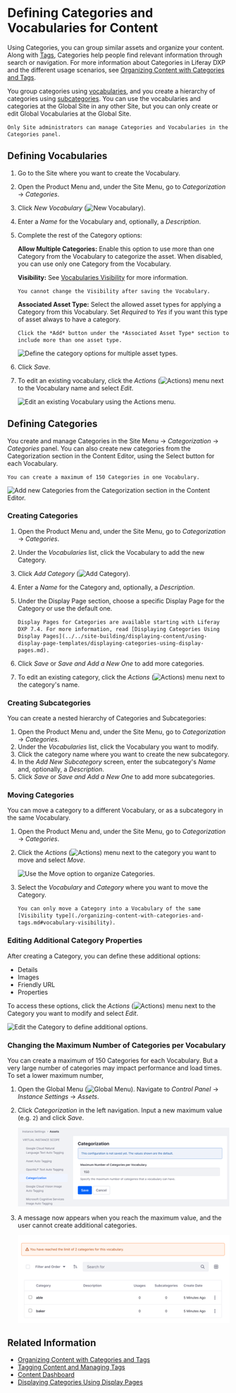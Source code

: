 # Defining Categories and Vocabularies for Content

Using Categories, you can group similar assets and organize your content. Along with [Tags](./tagging-content-and-managing-tags.md), Categories help people find relevant information through search or navigation. For more information about Categories in Liferay DXP and the different usage scenarios, see [Organizing Content with Categories and Tags](organizing-content-with-categories-and-tags.md).

You group categories using [vocabularies](#defining-vocabularies), and you create a hierarchy of categories using [subcategories](#creating-subcategories). You can use the vocabularies and categories at the Global Site in any other Site, but you can only create or edit Global Vocabularies at the Global Site.

```{note}
Only Site administrators can manage Categories and Vocabularies in the Categories panel.
```

## Defining Vocabularies

1. Go to the Site where you want to create the Vocabulary.
1. Open the Product Menu and, under the Site Menu, go to *Categorization* &rarr; *Categories*.
1. Click *New Vocabulary* (![New Vocabulary](../../images/icon-plus.png)).
1. Enter a *Name* for the Vocabulary and, optionally, a *Description*.
1. Complete the rest of the Category options:

   **Allow Multiple Categories:** Enable this option to use more than one Category from the Vocabulary to categorize the asset. When disabled, you can use only one Category from the Vocabulary.

   **Visibility:** See [Vocabularies Visibility](./organizing-content-with-categories-and-tags.md#vocabulary-visibility) for more information.

   ```{important}
   You cannot change the Visibility after saving the Vocabulary.
   ```

   **Associated Asset Type:** Select the allowed asset types for applying a Category from this Vocabulary. Set *Required* to *Yes* if you want this type of asset always to have a category.

   ```{tip}
   Click the *Add* button under the *Associated Asset Type* section to include more than one asset type.
   ```

   ![Define the category options for multiple asset types.](./defining-categories-and-vocabularies-for-content/images/02.png)

1. Click *Save*.
1. To edit an existing vocabulary, click the *Actions* (![Actions](../../images/icon-actions.png)) menu next to the Vocabulary name and select *Edit*.

    ![Edit an existing Vocabulary using the Actions menu.](./defining-categories-and-vocabularies-for-content/images/08.png)

## Defining Categories

You create and manage Categories in the Site Menu &rarr; *Categorization* &rarr; *Categories* panel. You can also create new categories from the Categorization section in the Content Editor, using the Select button for each Vocabulary.

```{important}
You can create a maximum of 150 Categories in one Vocabulary.
```

![Add new Categories from the Categorization section in the Content Editor.](./defining-categories-and-vocabularies-for-content/images/04.png)

### Creating Categories

1. Open the Product Menu and, under the Site Menu, go to *Categorization* &rarr; *Categories*.
1. Under the *Vocabularies* list, click the Vocabulary to add the new Category.
1. Click *Add Category* (![Add Category](../../images/icon-add.png)).
1. Enter a *Name* for the Category and, optionally, a *Description*.
1. Under the Display Page section, choose a specific Display Page for the Category or use the default one.

   ```{note}
   Display Pages for Categories are available starting with Liferay DXP 7.4. For more information, read [Displaying Categories Using Display Pages](../../site-building/displaying-content/using-display-page-templates/displaying-categories-using-display-pages.md).
   ```

1. Click *Save* or *Save and Add a New One* to add more categories.
1. To edit an existing category, click the *Actions* (![Actions](../../images/icon-actions.png)) menu next to the category's name.

### Creating Subcategories

You can create a nested hierarchy of Categories and Subcategories:

1. Open the Product Menu and, under the Site Menu, go to *Categorization* &rarr; *Categories*.
1. Under the *Vocabularies* list, click the Vocabulary you want to modify.
1. Click the category name where you want to create the new subcategory.
1. In the *Add New Subcategory* screen, enter the subcategory's *Name* and, optionally, a *Description*.
1. Click *Save* or *Save and Add a New One* to add more subcategories.

### Moving Categories

You can move a category to a different Vocabulary, or as a subcategory in the same Vocabulary.

1. Open the Product Menu and, under the Site Menu, go to *Categorization* &rarr; *Categories*.
1. Click the *Actions* (![Actions](../../images/icon-actions.png)) menu next to the category you want to move and select *Move*.

    ![Use the Move option to organize Categories.](./defining-categories-and-vocabularies-for-content/images/03.png)

1. Select the *Vocabulary* and *Category* where you want to move the Category.

    ```{note}
    You can only move a Category into a Vocabulary of the same [Visibility type](./organizing-content-with-categories-and-tags.md#vocabulary-visibility).
    ```

### Editing Additional Category Properties

After creating a Category, you can define these additional options:

- Details
- Images
- Friendly URL
- Properties

To access these options, click the *Actions* (![Actions](../../images/icon-actions.png)) menu next to the Category you want to modify and select *Edit*.

![Edit the Category to define additional options.](./defining-categories-and-vocabularies-for-content/images/10.png)

### Changing the Maximum Number of Categories per Vocabulary

You can create a maximum of 150 Categories for each Vocabulary. But a very large number of categories may impact performance and load times. To set a lower maximum number,

1. Open the Global Menu (![Global Menu](../../images/icon-applications-menu.png)). Navigate to *Control Panel* &rarr; *Instance Settings* &rarr; *Assets*.

1. Click *Categorization* in the left navigation. Input a new maximum value (e.g. `2`) and click *Save*. 

    ![Set a new maximum value of Categories.](./defining-categories-and-vocabularies-for-content/images/11.png)

1.  A message now appears when you reach the maximum value, and the user cannot create additional categories.

    ![A message appears when you reach the maximum value.](./defining-categories-and-vocabularies-for-content/images/12.png)

## Related Information

- [Organizing Content with Categories and Tags](./organizing-content-with-categories-and-tags.md)
- [Tagging Content and Managing Tags](./tagging-content-and-managing-tags.md)
- [Content Dashboard](../content-dashboard/about-the-content-dashboard.md)
- [Displaying Categories Using Display Pages](../../site-building/displaying-content/using-display-page-templates/displaying-categories-using-display-pages.md)
